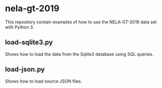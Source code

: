 # nela-gt-2019

This repository contain examples of how to use the NELA-GT-2019 data set with Python 3.

## load-sqlite3.py

Shows how to load the data from the Sqlite3 database using SQL queries.

## load-json.py

Shows how to load source JSON files.
